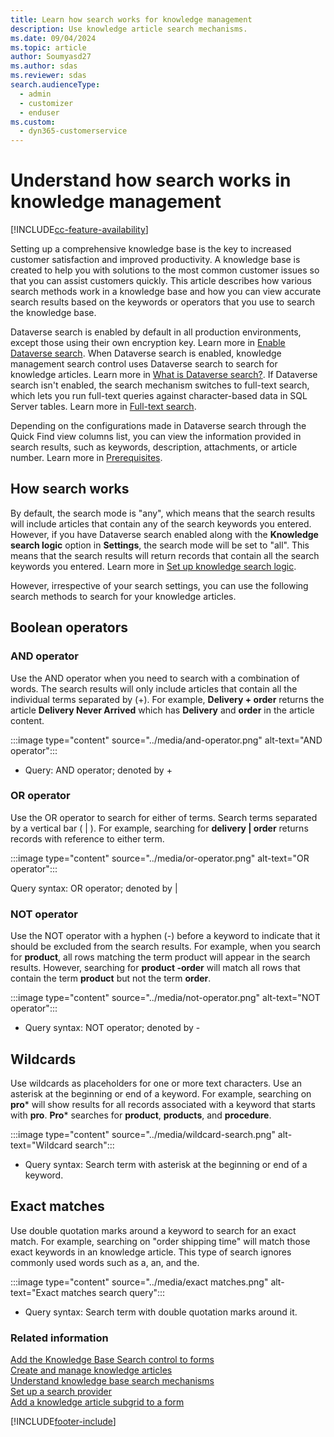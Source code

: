 ```yaml
---
title: Learn how search works for knowledge management
description: Use knowledge article search mechanisms.
ms.date: 09/04/2024
ms.topic: article
author: Soumyasd27
ms.author: sdas
ms.reviewer: sdas
search.audienceType: 
  - admin
  - customizer
  - enduser
ms.custom: 
  - dyn365-customerservice
---
```


# Understand how search works in knowledge management

[!INCLUDE[cc-feature-availability](../../includes/cc-feature-availability.md)]

Setting up a comprehensive knowledge base is the key to increased customer satisfaction and improved productivity. A knowledge base is created to help you with solutions to the most common customer issues so that you can assist customers quickly. This article describes how various search methods work in a knowledge base and how you can view accurate search results based on the keywords or operators that you use to search the knowledge base.

Dataverse search is enabled by default in all production environments, except those using their own encryption key. Learn more in [Enable Dataverse search](/power-platform/admin/configure-relevance-search-organization#enable-dataverse-search). When Dataverse search is enabled, knowledge management search control uses Dataverse search to search for knowledge articles. Learn more in [What is Dataverse search?](/power-platform/admin/configure-relevance-search-organization). If Dataverse search isn't enabled, the search mechanism switches to full-text search, which lets you run full-text queries against character-based data in SQL Server tables. Learn more in [Full-text search](/sql/relational-databases/search/full-text-search).

Depending on the configurations made in Dataverse search through the Quick Find view columns list, you can view the information provided in search results, such as keywords, description, attachments, or article number. Learn more in [Prerequisites](search-knowledge-articles-csh.md#prerequisites).


## How search works

By default, the search mode is "any", which means that the search results will include articles that contain any of the search keywords you entered. However, if you have Dataverse search enabled along with the **Knowledge search logic** option in **Settings**, the search mode will be set to "all". This means that the search results will return records that contain all the search keywords you entered. Learn more in [Set up knowledge search logic](../administer/set-up-knowledge-management-embedded-knowledge-search.md#set-up-knowledge-search-logic).

However, irrespective of your search settings, you can use the following search methods to search for your knowledge articles.

## Boolean operators

### AND operator

Use the AND operator when you need to search with a combination of words. The search results will only include articles that contain all the individual terms separated by (+). For example, **Delivery + order** returns the article **Delivery Never Arrived** which has **Delivery** and **order** in the article content.

:::image type="content" source="../media/and-operator.png" alt-text="AND operator":::

- Query: AND operator; denoted by +

### OR operator

Use the OR operator to search for either of terms. Search terms separated by a vertical bar ( | ). For example, searching for **delivery | order** returns records with reference to either term.

:::image type="content" source="../media/or-operator.png" alt-text="OR operator":::

Query syntax: OR operator; denoted by |

### NOT operator

Use the NOT operator with a hyphen (-) before a keyword to indicate that it should be excluded from the search results.
For example, when you search for **product**, all rows matching the term product will appear in the search results. However, searching for **product -order** will match all rows that contain the term **product** but not the term **order**.

:::image type="content" source="../media/not-operator.png" alt-text="NOT operator":::

- Query syntax: NOT operator; denoted by -

## Wildcards

Use wildcards as placeholders for one or more text characters. Use an asterisk at the beginning or end of a keyword. For example, searching on **pro**\* will show results for all records associated with a keyword that starts with **pro**. **Pro**\* searches for **product**, **products**, and **procedure**.

:::image type="content" source="../media/wildcard-search.png" alt-text="Wildcard search":::

- Query syntax: Search term with asterisk at the beginning or end of a keyword.

## Exact matches

Use double quotation marks around a keyword to search for an exact match. For example, searching on "order shipping time" will match those exact keywords in an knowledge article. This type of search ignores commonly used words such as a, an, and the.

:::image type="content" source="../media/exact matches.png" alt-text="Exact matches search query":::

- Query syntax: Search term with double quotation marks around it.

### Related information

[Add the Knowledge Base Search control to forms](../administer/add-knowledge-base-search-control-forms.md)  
[Create and manage knowledge articles](customer-service-hub-user-guide-knowledge-article.md)  
[Understand knowledge base search mechanisms](knowledge-base-search-methods.md)  
[Set up a search provider](../administer/set-up-search-providers.md)  
[Add a knowledge article subgrid to a form](../administer/add-knowledge-base-search-control-forms.md)

[!INCLUDE[footer-include](../../includes/footer-banner.md)]
